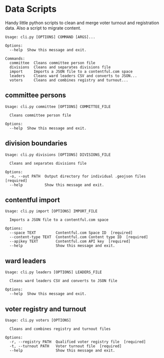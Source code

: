 # Data Scripts
Handy little python scripts to clean and merge voter turnout
and registration data. Also a script to migrate content.

```
Usage: cli.py [OPTIONS] COMMAND [ARGS]...

Options:
  --help  Show this message and exit.

Commands:
  committee  Cleans committee person file
  divisions  Cleans and separates divisions file
  import     Imports a JSON file to a contentful.com space
  leaders    Cleans ward leaders CSV and converts to JSON...
  voters     Cleans and combines registry and turnout...
```

## committee persons
```
Usage: cli.py committee [OPTIONS] COMMITTEE_FILE

  Cleans committee person file

Options:
  --help  Show this message and exit.
```

## division boundaries
```
Usage: cli.py divisions [OPTIONS] DIVISIONS_FILE

  Cleans and separates divisions file

Options:
  -o, --out PATH  Output directory for individual .geojson files  [required]
  --help          Show this message and exit.
```

## contentful import
```
Usage: cli.py import [OPTIONS] IMPORT_FILE

  Imports a JSON file to a contentful.com space

Options:
  --space TEXT         Contentful.com Space ID  [required]
  --content-type TEXT  Contentful.com Content type ID  [required]
  --apikey TEXT        Contentful.com API key  [required]
  --help               Show this message and exit.
```

## ward leaders
```
Usage: cli.py leaders [OPTIONS] LEADERS_FILE

  Cleans ward leaders CSV and converts to JSON file

Options:
  --help  Show this message and exit.
```

## voter registry and turnout
```
Usage: cli.py voters [OPTIONS]

  Cleans and combines registry and turnout files

Options:
  -r, --registry PATH  Qualified voter registry file  [required]
  -t, --turnout PATH   Voter turnout file  [required]
  --help               Show this message and exit.
```
